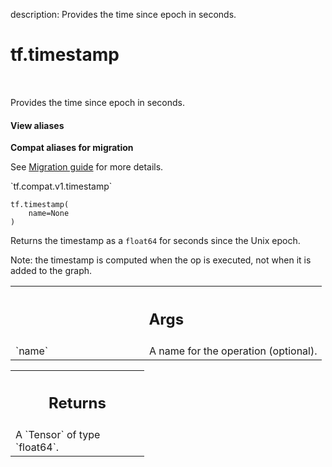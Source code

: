 description: Provides the time since epoch in seconds.

<div itemscope itemtype="http://developers.google.com/ReferenceObject">
<meta itemprop="name" content="tf.timestamp" />
<meta itemprop="path" content="Stable" />
</div>

# tf.timestamp

<!-- Insert buttons and diff -->

<table class="tfo-notebook-buttons tfo-api nocontent" align="left">

</table>



Provides the time since epoch in seconds.

<section class="expandable">
  <h4 class="showalways">View aliases</h4>
  <p>
<b>Compat aliases for migration</b>
<p>See
<a href="https://www.tensorflow.org/guide/migrate">Migration guide</a> for
more details.</p>
<p>`tf.compat.v1.timestamp`</p>
</p>
</section>

<pre class="devsite-click-to-copy prettyprint lang-py tfo-signature-link">
<code>tf.timestamp(
    name=None
)
</code></pre>



<!-- Placeholder for "Used in" -->

Returns the timestamp as a `float64` for seconds since the Unix epoch.

Note: the timestamp is computed when the op is executed, not when it is added
to the graph.

<!-- Tabular view -->
 <table class="responsive fixed orange">
<colgroup><col width="214px"><col></colgroup>
<tr><th colspan="2"><h2 class="add-link">Args</h2></th></tr>

<tr>
<td>
`name`
</td>
<td>
A name for the operation (optional).
</td>
</tr>
</table>



<!-- Tabular view -->
 <table class="responsive fixed orange">
<colgroup><col width="214px"><col></colgroup>
<tr><th colspan="2"><h2 class="add-link">Returns</h2></th></tr>
<tr class="alt">
<td colspan="2">
A `Tensor` of type `float64`.
</td>
</tr>

</table>

